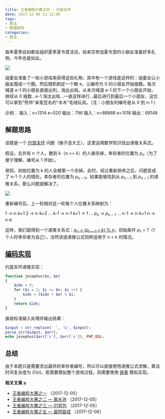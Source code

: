```yaml
---
title: 王者编程大赛之四 — 约瑟夫环
date: 2017-12-06 13:12:00
tags:
- 算法
- 数据结构
categories:
- 算法
---
```


每年夏季自如都会组织夏季夏令营活动，给来京参加夏令营的小崩友准备好多礼物，今年也是如此。

![](https://www.fanhaobai.com/2017/12/2017-ziroom-king-4/3d9cf2e7-dfe6-4b6e-8526-991296c3ea51.png)<!--more-->

组委会准备了一些小游戏来获得这些礼物，其中有一个游戏是这样的：组委会让小崩友围成一个圈。然后随机制定一个数 e，让编号为 0 的小朋友开始报数。每次喊道 e-1 的小朋友直接出列，淘达出局。从本次喊道 e-1 的下一个小朋友开始，继续从 0 报数...e-1 淘汰出局...一直这样进行...最后进行到最后一个小朋友，这位可以拿到"熊帅"亲笔签名的"木木"毛绒玩具。（注：小朋友的编号是从 0 到 n-1 )

示例：
输入：n=1314 e=520
输出：796
输入：n=88888 e=1018
输出：69148

## 解题思路

该题是一个 [约瑟夫环](https://zh.wikipedia.org/wiki/%E7%BA%A6%E7%91%9F%E5%A4%AB%E6%96%AF%E9%97%AE%E9%A2%98) 问题（猴子选大王），这里运用数学知识找出递推关系式。

假设，总共有 n 个人，数到 k（n >= k）的人被杀掉，幸存者的位置为 $p_n$（为了便于理解，编号从 1 开始）。

易知，初始位置为 k 的人会被第一个杀掉。此时，经过重新排序之后，问题变成了 n-1 个人的情形。幸存者的位置为 $p_{n-1}$。如果能够找到从 $p_{n-1}$ 到 $p_{n-1}$ 的递推关系，那么问题就解决了。

![](https://www.fanhaobai.com/2017/12/2017-ziroom-king-4/3d9cf2e7-dfe6-4b6e-8526-991296c3ea51.png)

重新编号后，上一轮相对这一轮每个人位置关系映射为：

1 -> n-k+1
2 -> n-k+2
...
k-1 -> n-1
k+1 -> 1
...
$p_n$ -> $p_{n-1}$
...
n-1 -> n-k+1
n -> n-k

这样，我们就得到一个递推关系式：[$p_n = (p_{n-1} + k)$ % $n$]()，初始条件 $p_1 = 1$（1 个人时幸存者为自己），当然该提递推公式同样适用于 n < k 的情况。

## [编码实现](https://github.com/fan-haobai/2017-ziroom-king/blob/master/src/6.php)

约瑟夫环递推实现：

```PHP
function josephus($n, $e)
{
    $idx = 0;
    for ($i = 2; $i <= $n; $i ++) {
        $idx = ($idx + $e) % $i;
    }
    return $idx;
}
```

接收标准输入处理并输出结果：

```PHP
$input = str_replace(' ', '&', $input);
parse_str($input, $arr);
echo josephus($arr['n'], $arr['e']), PHP_EOL;
```

## 总结

由于本题只是需要求出最终的幸存者编号，所以可以直接使用递推公式求解，算法时间复杂度为 $O(n)$。若需要模拟整个游戏过程，则需要使用 [链表](http://blog.csdn.net/sxhelijian/article/details/9052891) 模拟实现。

<strong>相关文章 [»]()</strong>

* [王者编程大赛之一](https://www.fanhaobai.com/2017/12/2017-ziroom-king-1.html) <span>（2017-12-05）</span>
* [王者编程大赛之二 — 蓄水池](https://www.fanhaobai.com/2017/12/2017-ziroom-king-2.html) <span>（2017-12-05）</span>
* [王者编程大赛之三 — 01背包](https://www.fanhaobai.com/2017/12/2017-ziroom-king-3.html) <span>（2017-12-05）</span>
* [王者编程大赛之五 — 最短路径](https://www.fanhaobai.com/2017/12/2017-ziroom-king-5.html) <span>（2017-12-06）</span>